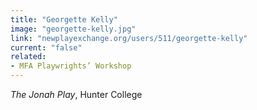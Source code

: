 ```yaml
---
title: "Georgette Kelly"
image: "georgette-kelly.jpg"
link: "newplayexchange.org/users/511/georgette-kelly"
current: "false"
related:
- MFA Playwrights’ Workshop
---
```


*The Jonah Play*, Hunter College

